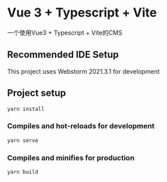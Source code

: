 # Vue 3 + Typescript + Vite

一个使用Vue3 + Typescript + Vite的CMS

## Recommended IDE Setup

This project uses Webstorm 2021.3.1 for development

## Project setup

```
yarn install
```

### Compiles and hot-reloads for development

```
yarn serve
```

### Compiles and minifies for production

```
yarn build
```
